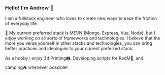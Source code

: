 ### Hello! I'm Andrew 👋

I am a fullstack engineer who loves to create new ways to ease the friction of everyday life.

🚀 My current preferred stack is MEVN (Mongo, Express, Vue, Node), but I enjoy working on all sorts of frameworks and technologies. I believe that the more you verse yourself in other stacks and technologies, you can bring better practices and ideologies to your current preferred stack.

As a hobby I enjoy 3d Printing🖨️, Developing scripts for RedM🤠, and camping⛺ whenever possible!
